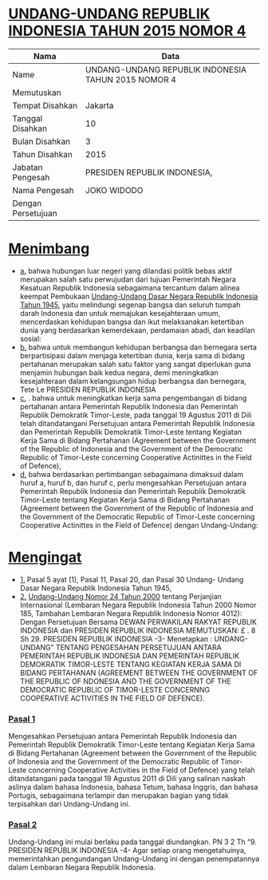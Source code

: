 # [UNDANG-UNDANG REPUBLIK INDONESIA TAHUN 2015 NOMOR 4](http://example.org/legal/document/uu/2015/4)

| Nama | Data |
| ------ | ----- |
|Name|UNDANG-UNDANG REPUBLIK INDONESIA TAHUN 2015 NOMOR 4|
|Memutuskan||
|Tempat Disahkan|Jakarta|
|Tanggal Disahkan|10|
|Bulan Disahkan|3|
|Tahun Disahkan|2015|
|Jabatan Pengesah|PRESIDEN REPUBLIK INDONESIA,|
|Nama Pengesah|JOKO WIDODO|
|Dengan Persetujuan||
# [Menimbang](http://example.org/legal/document/uu/2015/4/menimbang)

* [a.](http://example.org/legal/document/uu/2015/4/menimbang/point/a) bahwa hubungan luar negeri yang dilandasi politik bebas aktif merupakan salah satu perwujudan dari tujuan Pemerintah Negara Kesatuan Republik Indonesia sebagaimana tercantum dalam alinea keempat Pembukaan [Undang-Undang Dasar Negara Republik Indonesia Tahun 1945](http://example.org/legal/document/uu), yaitu melindungi segenap bangsa dan seluruh tumpah darah Indonesia dan untuk memajukan kesejahteraan umum, mencerdaskan kehidupan bangsa dan ikut melaksanakan ketertiban dunia yang berdasarkan kemerdekaan, perdamaian abadi, dan keadilan sosial:
* [b.](http://example.org/legal/document/uu/2015/4/menimbang/point/b) bahwa untuk membangun kehidupan berbangsa dan bernegara serta berpartisipasi dalam menjaga ketertiban dunia, kerja sama di bidang pertahanan merupakan salah satu faktor yang sangat diperlukan guna menjamin hubungan baik kedua negara, demi meningkatkan kesejahteraan dalam kelangsungan hidup berbangsa dan bernegara, Tete Le PRESIDEN REPUBLIK INDONESIA
* [c.](http://example.org/legal/document/uu/2015/4/menimbang/point/c) . bahwa untuk meningkatkan kerja sama pengembangan di bidang pertahanan antara Pemerintah Republik Indonesia dan Pemerintah Republik Demokratik Timor-Leste, pada tanggal 19 Agustus 2011 di Dili telah ditandatangani Persetujuan antara Pemerintah Republik Indonesia dan Pemerintah Republik Demokratik Timor-Leste tentang Kegiatan Kerja Sama di Bidang Pertahanan (Agreement between the Government of the Republic of Indonesia and the Government of the Democratic Republic of Timor-Leste concerning Cooperative Actinittes in the Field of Defence),
* [d.](http://example.org/legal/document/uu/2015/4/menimbang/point/d) bahwa berdasarkan pertimbangan sebagaimana dimaksud dalam huruf a, huruf b, dan huruf c, perlu mengesahkan Persetujuan antara Pemerintah Republik Indonesia dan Pemerintah Republik Demokratik Timor-Leste tentang Kegiatan Kerja Sama di Bidang Pertahanan (Agreement between the Government of the Republic of Indonesia and the Government of the Democratic Republic of Timor-Leste concerning Cooperative Actinittes in the Field of Defence) dengan Undang-Undang:
# [Mengingat](http://example.org/legal/document/uu/2015/4/mengingat)

* [1.](http://example.org/legal/document/uu/2015/4/mengingat/point/0001) Pasal 5 ayat (1), Pasal 11, Pasal 20, dan Pasal 30 Undang- Undang Dasar Negara Republik Indonesia Tahun 1945,
* [2.](http://example.org/legal/document/uu/2015/4/mengingat/point/0002) [Undang-Undang Nomor 24 Tahun 2000](http://example.org/legal/document/uu/2000/24) tentang Perjanjian Internasional (Lembaran Negara Republik Indonesia Tahun 2000 Nomor 185, Tambahan Lembaran Negara Republik Indonesia Nomor 4012): Dengan Persetujuan Bersama DEWAN PERWAKILAN RAKYAT REPUBLIK INDONESIA dan PRESIDEN REPUBLIK INDONESIA MEMUTUSKAN: £ . 8 Sh 29. PRESIDEN REPUBLIK INDONESIA -3- Menetapkan : UNDANG-UNDANG” TENTANG PENGESAHAN PERSETUJUAN ANTARA PEMERINTAH REPUBLIK INDONESIA DAN PEMERINTAH REPUBLIK DEMOKRATIK TIMOR-LESTE TENTANG KEGIATAN KERJA SAMA DI BIDANG PERTAHANAN (AGREEMENT BETWEEN THE GOVERNMENT OF THE REPUBLIC OF NDONESIA AND THE GOVERNMENT OF THE DEMOCRATIC REPUBLIC OF TIMOR-LESTE CONCERNNG COOPERATIVE ACTIVITIES IN THE FIELD OF DEFENCE).

### [Pasal 1](http://example.org/legal/document/uu/2015/4/pasal/0001)
Mengesahkan Persetujuan antara Pemerintah Republik Indonesia dan Pemerintah Republik Demokratik Timor-Leste tentang Kegiatan Kerja Sama di Bidang Pertahanan (Agreement between the Government of the Republic of Indonesia and the Government of the Democratic Republic of Timor-Leste concerning Cooperative Activities in the Field of Defence) yang telah ditandatangani pada tanggal 19 Agustus 2011 di Dili yang salinan naskah aslinya dalam bahasa Indonesia, bahasa Tetum, bahasa Inggris, dan bahasa Portugis, sebagaimana terlampir dan merupakan bagian yang tidak terpisahkan dari Undang-Undang ini.


### [Pasal 2](http://example.org/legal/document/uu/2015/4/pasal/0002)
Undang-Undang ini mulai berlaku pada tanggal diundangkan. PN 3 2 Th “9. PRESIDEN REPUBLIK INDONESIA -4- Agar setiap orang mengetahuinya, memerintahkan pengundangan Undang-Undang ini dengan penempatannya dalam Lembaran Negara Republik Indonesia.
